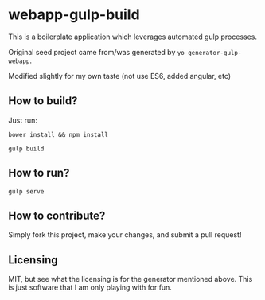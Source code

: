 # webapp-gulp-build

This is a boilerplate application which leverages automated gulp processes.

Original seed project came from/was generated by `yo generator-gulp-webapp`.

Modified slightly for my own taste (not use ES6, added angular, etc)

## How to build?

Just run:

    bower install && npm install

    gulp build

## How to run?

    gulp serve

## How to contribute?

Simply fork this project, make your changes, and submit a pull request!

## Licensing

MIT, but see what the licensing is for the generator mentioned above. This is
just software that I am only playing with for fun.
